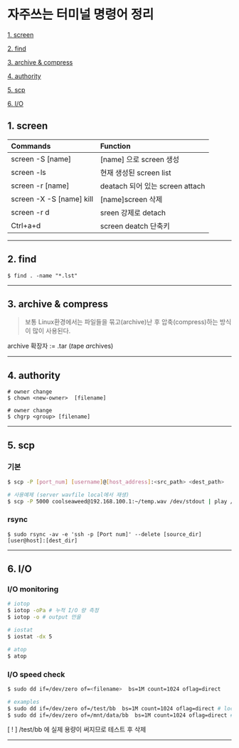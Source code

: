 # 자주쓰는 터미널 명령어 정리


  [1. screen](#1.-screen)

  [2. find](#2.-find)
  
  [3. archive & compress](#3.-archive-&-compress)

  [4. authority](#4.-authority)
  
  [5. scp](#5.-scp)

  [6. I/O](#6.-I/O)

## 1. screen <a name="1.-screen"></a>

  |Commands|Function|
  |:----|:----|
  |screen -S [name]|[name] 으로 screen 생성|
  |screen -ls|현재 생성된 screen list |
  |screen -r [name]|deatach 되어 있는 screen attach|
  |screen -X -S [name] kill|[name]screen 삭제|
  |screen -r d|sreen 강제로 detach|
  |Ctrl+a+d|screen deatch 단축키|


---

## 2. find <a name="2.-find"></a>

  ```
  $ find . -name "*.lst"
  ```

---

## 3. archive & compress <a name="3.-archive-&-compress"></a>
> 보통 Linux환경에서는 파일들을 묶고(archive)난 후 압축(compress)하는 방식이 많이 사용된다.

archive 확장자 := .tar (*t*ape *ar*chives)

> 


---
## 4. authority <a name="4.-authority"></a>
  ```
  # owner change
  $ chown <new-owner>  [filename]

  # owner change
  $ chgrp <group> [filename]

  ```
---
## 5. scp <a name="5.-scp"></a>

  ### 기본
  ```bash
  $ scp -P [port_num] [username]@[host_address]:<src_path> <dest_path>

  # 사용예제 (server wavfile local에서 재생)
  $ scp -P 5000 coolseaweed@192.168.100.1:~/temp.wav /dev/stdout | play /dev/stdin 
  ```
  ### rsync
  ```
  $ sudo rsync -av -e 'ssh -p [Port num]' --delete [source_dir] [user@host]:[dest_dir]
  ```

---
## 6. I/O <a name="6.-I/O"></a>

  ### I/O monitoring
  ```bash
  # iotop
  $ iotop -oPa # 누적 I/O 량 측정
  $ iotop -o # output 만을 

  # iostat
  $ iostat -dx 5

  # atop
  $ atop

  ```

  ### I/O speed check
  ```bash
  $ sudo dd if=/dev/zero of=<filename>  bs=1M count=1024 oflag=direct

  # examples 
  $ sudo dd if=/dev/zero of=/test/bb  bs=1M count=1024 oflag=direct # local domain
  $ sudo dd if=/dev/zero of=/mnt/data/bb  bs=1M count=1024 oflag=direct # mount domain
  ```
  [ ! ] /test/bb 에 실제 용량이 써지므로 테스트 후 삭제

---

